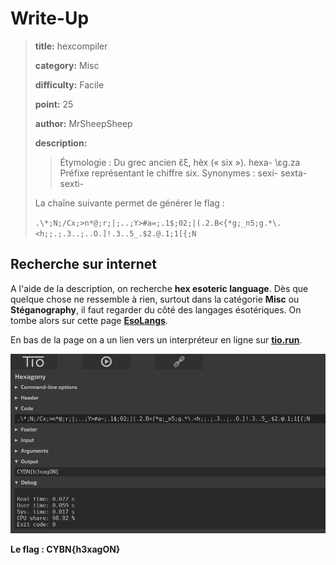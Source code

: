# Write-Up
> **title:** hexcompiler
>
> **category:** Misc
>
> **difficulty:** Facile
>
> **point:** 25
>
> **author:** MrSheepSheep
>
> **description:**
>
> > Étymologie : Du grec ancien ἕξ, hèx (« six »). hexa- \ɛɡ.za
> > Préfixe représentant le chiffre six. Synonymes : sexi- sexta- sexti-
>
> La chaîne suivante permet de générer le flag :
>
> `.\*;N;/Cx;>n*@;r;|;..;Y>#a=;.1$;02;|(.2.B<{*g;_n5;g.*\.<h;;.;.3..;..O.]!.3..5_.$2.@.1;1[{;N`

## Recherche sur internet

A l'aide de la description, on recherche **hex esoteric language**. Dès que quelque chose ne ressemble à rien, surtout dans la catégorie **Misc** ou **Stéganography**, il faut regarder du côté des langages ésotériques. On tombe alors sur cette page **[EsoLangs](https://esolangs.org/wiki/Hexagony)**.

En bas de la page on a un lien vers un interpréteur en ligne sur **[tio.run](https://tio.run/#hexagony)**.

![Interpréteur en ligne](images/tio.png)

**Le flag : CYBN{h3xagON}**

